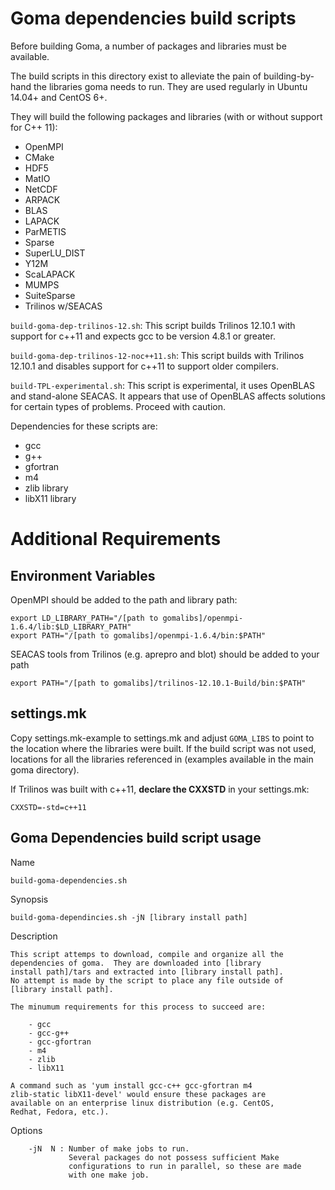 # Goma dependencies build scripts

Before building Goma, a number of packages and libraries must be available.

The build scripts in this directory exist to alleviate the pain of building-by-hand the libraries goma needs to run. They are used regularly in Ubuntu 14.04+ and CentOS 6+.

They will build the following packages and libraries (with or without support for C++ 11):

* OpenMPI
* CMake
* HDF5
* MatIO
* NetCDF
* ARPACK
* BLAS
* LAPACK
* ParMETIS
* Sparse
* SuperLU_DIST
* Y12M
* ScaLAPACK
* MUMPS
* SuiteSparse
* Trilinos w/SEACAS


`build-goma-dep-trilinos-12.sh`: This script builds Trilinos 12.10.1
 with support for c++11 and expects gcc to be version 4.8.1 or greater.

`build-goma-dep-trilinos-12-noc++11.sh`: This script builds with Trilinos
12.10.1 and disables support for c++11 to support older compilers.

`build-TPL-experimental.sh`: This script is experimental, it uses OpenBLAS
and stand-alone SEACAS. It appears that use of OpenBLAS affects solutions
for certain types of problems. Proceed with caution.

Dependencies for these scripts are:

* gcc
* g++
* gfortran
* m4
* zlib library
* libX11 library             

# Additional Requirements

## Environment Variables
OpenMPI should be added to the path and library path:

    export LD_LIBRARY_PATH="/[path to gomalibs]/openmpi-1.6.4/lib:$LD_LIBRARY_PATH"
    export PATH="/[path to gomalibs]/openmpi-1.6.4/bin:$PATH"

SEACAS tools from Trilinos (e.g. aprepro and blot) should be added to
your path

    export PATH="/[path to gomalibs]/trilinos-12.10.1-Build/bin:$PATH"  

## settings.mk

Copy settings.mk-example to settings.mk and adjust `GOMA_LIBS` to point to the location where the libraries were built. If the build script was not used, locations for all the libraries referenced in  (examples available in the main goma directory).

If Trilinos was built with c++11, **declare the CXXSTD** in your settings.mk:

    CXXSTD=-std=c++11


## Goma Dependencies build script usage

Name

	build-goma-dependencies.sh

Synopsis

	build-goma-dependincies.sh -jN [library install path]

Description

	This script attemps to download, compile and organize all the
	dependencies of goma.  They are downloaded into [library
	install path]/tars and extracted into [library install path].
	No attempt is made by the script to place any file outside of
	[library install path].

	The minumum requirements for this process to succeed are:
	    
	    - gcc
	    - gcc-g++
	    - gcc-gfortran
	    - m4
	    - zlib
	    - libX11

	A command such as 'yum install gcc-c++ gcc-gfortran m4
	zlib-static libX11-devel' would ensure these packages are
	available on an enterprise linux distribution (e.g. CentOS,
	Redhat, Fedora, etc.).

Options

        -jN  N : Number of make jobs to run.
                 Several packages do not possess sufficient Make
                 configurations to run in parallel, so these are made
                 with one make job.

